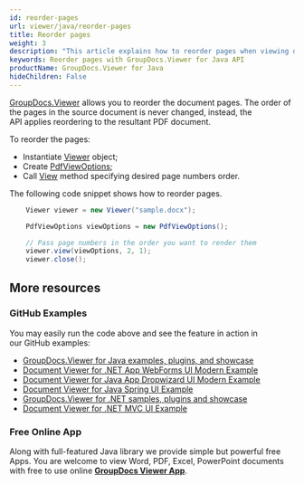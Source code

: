 ```yaml
---
id: reorder-pages
url: viewer/java/reorder-pages
title: Reorder pages
weight: 3
description: "This article explains how to reorder pages when viewing documents with GroupDocs.Viewer within your Java applications."
keywords: Reorder pages with GroupDocs.Viewer for Java API
productName: GroupDocs.Viewer for Java
hideChildren: False
---
```

[GroupDocs.Viewer](https://products.groupdocs.com/viewer) allows you to reorder the document pages. The order of the pages in the source document is never changed, instead, the API applies reordering to the resultant PDF document.

To reorder the pages:

*   Instantiate [Viewer](https://apireference.groupdocs.com/java/viewer/groupdocs.viewer/viewer) object;
*   Create [PdfViewOptions](https://apireference.groupdocs.com/java/viewer/groupdocs.viewer.options/pdfviewoptions);
*   Call [View](https://apireference.groupdocs.com/java/viewer/groupdocs.viewer/viewer/methods/view) method specifying desired page numbers order.

The following code snippet shows how to reorder pages. 

```java
    Viewer viewer = new Viewer("sample.docx");

    PdfViewOptions viewOptions = new PdfViewOptions();

    // Pass page numbers in the order you want to render them                                       
    viewer.view(viewOptions, 2, 1);
    viewer.close();
```

## More resources
### GitHub Examples
You may easily run the code above and see the feature in action in our GitHub examples:
*   [GroupDocs.Viewer for Java examples, plugins, and showcase](https://github.com/groupdocs-viewer/GroupDocs.Viewer-for-Java)
*   [Document Viewer for .NET App WebForms UI Modern Example](https://github.com/groupdocs-viewer/GroupDocs.Viewer-for-Java-WebForms)    
*   [Document Viewer for Java App Dropwizard UI Modern Example](https://github.com/groupdocs-viewer/GroupDocs.Viewer-for-Java-Dropwizard)    
*   [Document Viewer for Java Spring UI Example](https://github.com/groupdocs-viewer/GroupDocs.Viewer-for-Java-Spring)
*   [GroupDocs.Viewer for .NET samples, plugins and showcase](https://github.com/groupdocs-viewer/GroupDocs.Viewer-for-.NET)
*   [Document Viewer for .NET MVC UI Example](https://github.com/groupdocs-viewer/GroupDocs.Viewer-for-Java-MVC)     

### Free Online App
Along with full-featured Java library we provide simple but powerful free Apps.
You are welcome to view Word, PDF, Excel, PowerPoint documents with free to use online **[GroupDocs Viewer App](https://products.groupdocs.app/viewer)**.